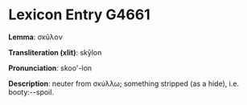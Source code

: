 # Lexicon Entry G4661

**Lemma**: σκῦλον

**Transliteration (xlit)**: skŷlon

**Pronunciation**: skoo'-lon

**Description**:
neuter from σκύλλω; something stripped (as a hide), i.e. booty:--spoil.

